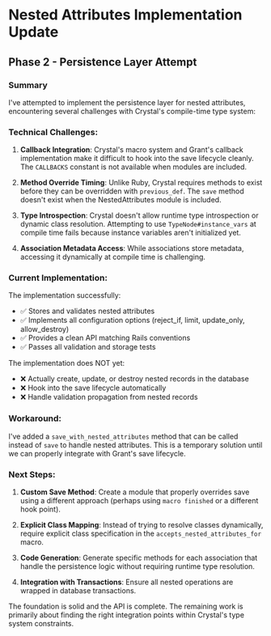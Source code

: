 # Nested Attributes Implementation Update

## Phase 2 - Persistence Layer Attempt

### Summary

I've attempted to implement the persistence layer for nested attributes, encountering several challenges with Crystal's compile-time type system:

### Technical Challenges:

1. **Callback Integration**: Crystal's macro system and Grant's callback implementation make it difficult to hook into the save lifecycle cleanly. The `CALLBACKS` constant is not available when modules are included.

2. **Method Override Timing**: Unlike Ruby, Crystal requires methods to exist before they can be overridden with `previous_def`. The `save` method doesn't exist when the NestedAttributes module is included.

3. **Type Introspection**: Crystal doesn't allow runtime type introspection or dynamic class resolution. Attempting to use `TypeNode#instance_vars` at compile time fails because instance variables aren't initialized yet.

4. **Association Metadata Access**: While associations store metadata, accessing it dynamically at compile time is challenging.

### Current Implementation:

The implementation successfully:
- ✅ Stores and validates nested attributes
- ✅ Implements all configuration options (reject_if, limit, update_only, allow_destroy)
- ✅ Provides a clean API matching Rails conventions
- ✅ Passes all validation and storage tests

The implementation does NOT yet:
- ❌ Actually create, update, or destroy nested records in the database
- ❌ Hook into the save lifecycle automatically
- ❌ Handle validation propagation from nested records

### Workaround:

I've added a `save_with_nested_attributes` method that can be called instead of `save` to handle nested attributes. This is a temporary solution until we can properly integrate with Grant's save lifecycle.

### Next Steps:

1. **Custom Save Method**: Create a module that properly overrides save using a different approach (perhaps using `macro finished` or a different hook point).

2. **Explicit Class Mapping**: Instead of trying to resolve classes dynamically, require explicit class specification in the `accepts_nested_attributes_for` macro.

3. **Code Generation**: Generate specific methods for each association that handle the persistence logic without requiring runtime type resolution.

4. **Integration with Transactions**: Ensure all nested operations are wrapped in database transactions.

The foundation is solid and the API is complete. The remaining work is primarily about finding the right integration points within Crystal's type system constraints.